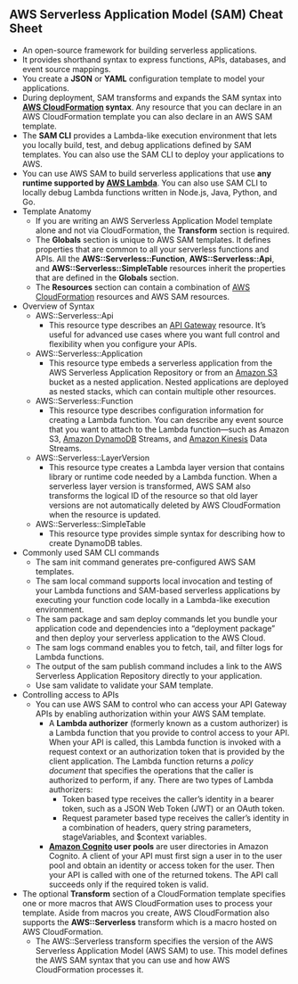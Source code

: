 ## AWS Serverless Application Model (SAM) Cheat Sheet

- An open-source framework for building serverless applications.
- It provides shorthand syntax to express functions, APIs, databases, and event source mappings. 
- You create a **JSON** or **YAML** configuration template to model your applications. 
- During deployment, SAM transforms and expands the SAM syntax into **[AWS CloudFormation](https://tutorialsdojo.com/aws-cloudformation/) syntax**. Any resource that you can declare in an AWS CloudFormation template you can also declare in an AWS SAM template.
- The **SAM CLI** provides a Lambda-like execution environment that lets you locally build, test, and debug applications defined by SAM templates. You can also use the SAM CLI to deploy your applications to AWS.
- You can use AWS SAM to build serverless applications that use **any runtime supported by [AWS Lambda](https://tutorialsdojo.com/aws-lambda/)**. You can also use SAM CLI to locally debug Lambda functions written in Node.js, Java, Python, and Go.
- Template Anatomy
    - If you are writing an AWS Serverless Application Model template alone and not via CloudFormation, the **Transform** section is required.
    - The **Globals** section is unique to AWS SAM templates. It defines properties that are common to all your serverless functions and APIs. All the **AWS::Serverless::Function**, **AWS::Serverless::Api**, and **AWS::Serverless::SimpleTable** resources inherit the properties that are defined in the **Globals** section.
    - The **Resources** section can contain a combination of [AWS CloudFormation](https://tutorialsdojo.com/aws-cloudformation/) resources and AWS SAM resources.
- Overview of Syntax
    - AWS::Serverless::Api
        - This resource type describes an [API Gateway](https://tutorialsdojo.com/amazon-api-gateway/) resource. It’s useful for advanced use cases where you want full control and flexibility when you configure your APIs.
    - AWS::Serverless::Application
        - This resource type embeds a serverless application from the AWS Serverless Application Repository or from an [Amazon S3](https://tutorialsdojo.com/amazon-s3/) bucket as a nested application. Nested applications are deployed as nested stacks, which can contain multiple other resources.
    - AWS::Serverless::Function
        - This resource type describes configuration information for creating a Lambda function. You can describe any event source that you want to attach to the Lambda function—such as Amazon S3, [Amazon DynamoDB](https://tutorialsdojo.com/amazon-dynamodb/) Streams, and [Amazon Kinesis](https://tutorialsdojo.com/amazon-kinesis/) Data Streams.
    - AWS::Serverless::LayerVersion
        - This resource type creates a Lambda layer version that contains library or runtime code needed by a Lambda function. When a serverless layer version is transformed, AWS SAM also transforms the logical ID of the resource so that old layer versions are not automatically deleted by AWS CloudFormation when the resource is updated.
    - AWS::Serverless::SimpleTable
        - This resource type provides simple syntax for describing how to create DynamoDB tables.
- Commonly used SAM CLI commands
    - The sam init command generates pre-configured AWS SAM templates.
    - The sam local command supports local invocation and testing of your Lambda functions and SAM-based serverless applications by executing your function code locally in a Lambda-like execution environment.
    - The sam package and sam deploy commands let you bundle your application code and dependencies into a “deployment package” and then deploy your serverless application to the AWS Cloud.
    - The sam logs command enables you to fetch, tail, and filter logs for Lambda functions. 
    - The output of the sam publish command includes a link to the AWS Serverless Application Repository directly to your application.
    - Use sam validate to validate your SAM template.
- Controlling access to APIs
    - You can use AWS SAM to control who can access your API Gateway APIs by enabling authorization within your AWS SAM template.
        - A **Lambda authorizer** (formerly known as a custom authorizer) is a Lambda function that you provide to control access to your API. When your API is called, this Lambda function is invoked with a request context or an authorization token that is provided by the client application. The Lambda function returns a _policy document_ that specifies the operations that the caller is authorized to perform, if any. There are two types of Lambda authorizers:
            - Token based type receives the caller’s identity in a bearer token, such as a JSON Web Token (JWT) or an OAuth token.
            - Request parameter based type receives the caller’s identity in a combination of headers, query string parameters, stageVariables, and $context variables.
        - **[Amazon Cognito](https://tutorialsdojo.com/amazon-cognito/) user pools** are user directories in Amazon Cognito. A client of your API must first sign a user in to the user pool and obtain an identity or access token for the user. Then your API is called with one of the returned tokens. The API call succeeds only if the required token is valid.
- The optional **Transform** section of a CloudFormation template specifies one or more macros that AWS CloudFormation uses to process your template. Aside from macros you create, AWS CloudFormation also supports the **AWS::Serverless** transform which is a macro hosted on AWS CloudFormation.
    - The AWS::Serverless transform specifies the version of the AWS Serverless Application Model (AWS SAM) to use. This model defines the AWS SAM syntax that you can use and how AWS CloudFormation processes it.